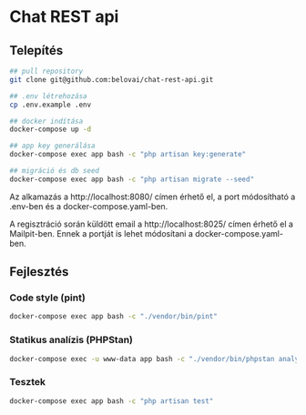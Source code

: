 # Chat REST api

## Telepítés

```bash
## pull repository
git clone git@github.com:belovai/chat-rest-api.git

## .env létrehozása
cp .env.example .env

## docker indítása
docker-compose up -d

## app key generálása
docker-compose exec app bash -c "php artisan key:generate"

## migráció és db seed
docker-compose exec app bash -c "php artisan migrate --seed"
```

Az alkamazás a http://localhost:8080/ címen érhető el, a port módosítható a .env-ben és a docker-compose.yaml-ben.

A regisztráció során küldött email a http://localhost:8025/ címen érhető el a Mailpit-ben. Ennek a portját is lehet módosítani a docker-compose.yaml-ben.


## Fejlesztés

### Code style (pint)

```bash
docker-compose exec app bash -c "./vendor/bin/pint"
```

### Statikus analízis (PHPStan)

```bash
docker-compose exec -u www-data app bash -c "./vendor/bin/phpstan analyse"
```

### Tesztek
```bash
docker-compose exec app bash -c "php artisan test"
```
